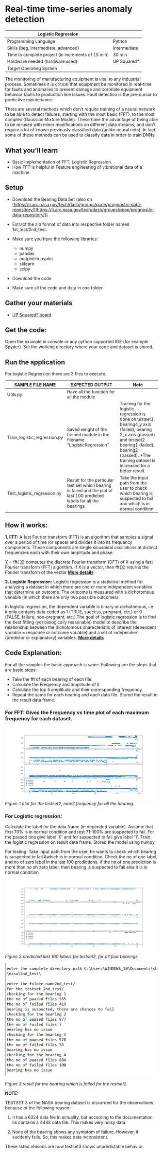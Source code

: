 # Real-time time-series anomaly detection

| Logistic Regression | |
| --- | --- |
| Programming Language |  Python |
| Skills (beg, intermediate, advanced) |  Intermediate |
| Time to complete project (in increments of 15 min) |  30 min |
| Hardware needed (hardware used) | UP Squared* |
| Target Operating System |  |

The monitoring of manufacturing equipment is vital to any industrial process. Sometimes it is critical that equipment be monitored in real-time for faults and anomalies to prevent damage and correlate equipment behavior faults to production line issues. Fault detection is the pre-cursor to predictive maintenance.

There are several methods which don&#39;t require training of a neural network to be able to detect failures, starting with the most basic (FFT), to the most complex (Gaussian Mixture Model). These have the advantage of being able to be re-used with minor modifications on different data streams, and don&#39;t require a lot of known previously classified data (unlike neural nets). In fact, some of these methods can be used to classify data in order to train DNNs.

## What you&#39;ll learn

- Basic implementation of FFT, Logistic Regression.
- How FFT is helpful in Feature engineering of vibrational data of a machine.

## Setup

- Download the Bearing Data Set (also on [https://ti.arc.nasa.gov/tech/dash/groups/pcoe/prognostic-data-repository/](https://ti.arc.nasa.gov/tech/dash/groups/pcoe/prognostic-data-repository/))
- Extract the zip format of data into respective folder named 1st\_test/2nd\_test.
- Make sure you have the following libraries:

  * numpy
  * pandas
  * matplotlib.pyplot
  * sklearn
  * scipy

- Download the code
- Make sure all the code and data in one folder

## Gather your materials

- [UP Squared* board](http://www.up-board.org/upsquared/)

## Get the code:

Open the example in console or any python supported IDE (for example Spyder). Set the working directory where your code and dataset is stored.

## Run the application

For logistic Regression there are 3 files to execute.

| SAMPLE FILE NAME | EXPECTED OUTPUT | Note |
| --- | --- | --- |
| Utils.py | Have all the function for all the module |   |
| Train\_logistic\_regression.py | Saved weight of the trained module in the filename &quot;LogisticRegression&quot; | Training for the logistic regression is done on testset1, bearing4_y axis (failed), bearing 2_x axis (passed) and testset2 bearing1 (failed), bearing2 (passed). *The training dataset is increased for a better result. |
| Test\_logistic\_regression.py | Result for the particular test set which bearing is failed and the plot of last 100 predicted labels for all the bearings. | Take the input path from the user to check which bearing is suspected to fail and which is in normal condition. |

## How it works:

**1. FFT:** A fast Fourier transform (FFT) is an algorithm that samples a signal over a period of time (or space) and divides it into its frequency components. These components are single sinusoidal oscillations at distinct frequencies each with their own amplitude and phase.

[Y](https://in.mathworks.com/help/matlab/ref/fft.html#f83-998360-Y) = fft( [X](https://in.mathworks.com/help/matlab/ref/fft.html#f83-998360-X)) computes the discrete Fourier transform (DFT) of X using a fast Fourier transform (FFT) algorithm. If X is a vector, then fft(X) returns the Fourier transform of the vector [**More details**](https://en.wikipedia.org/wiki/Fast_Fourier_transform)

**2. Logistic Regression:** Logistic regression is a statistical method for analyzing a dataset in which there are one or more independent variables that determine an outcome. The outcome is measured with a dichotomous variable (in which there are only two possible outcomes).

In logistic regression, the dependent variable is binary or dichotomous, i.e. it only contains data coded as 1 (TRUE, success, pregnant, etc.) or 0 (FALSE, failure, non-pregnant, etc.).The goal of logistic regression is to find the best fitting (yet biologically reasonable) model to describe the relationship between the dichotomous characteristic of interest (dependent variable = response or outcome variable) and a set of independent (predictor or explanatory) variables. [**More details**](https://en.wikipedia.org/wiki/Logistic_regression)

## Code Explanation:

For all the samples the basic approach is same. Following are the steps that are basic steps:

- Take the fft of each bearing of each file.
- Calculate the Frequency and amplitude of it
- Calculate the top 5 amplitude and their corresponding frequency.
- Repeat the same for each bearing and each data file. Stored the result in the result data frame.

### For FFT: Gives the Frequency vs time plot of each maximum frequency for each dataset.

![Figure 1](.././images/FFT/testset2/max2.jpg)
*Figure 1.plot for the testset2, max2 frequency for all the bearing.*


### For Logistic regression:

Calculate the label for the data frame (in depended variable). Assume that first 70% is in normal condition and rest 71-100% are suspected to fail. For the passed one give label &#39;0&#39; and for suspected to fail give label &#39;1&#39;. Train the logistic regression on result data frame. Stored the model using numpy.

For testing: Take input path from the user, he wants to check which bearing is suspected to fail &amp;which is in normal condition. Check the no of one label, and no of zero label in the last 100 predictions. If the no of one prediction is more than no oh zero label, then bearing is suspected to fail else it is in normal condition.


 ![Figure 2](.././images/LogisticRegression/testset2_figure.jpg)
 *Figure 2.predicted last 100  labels for testset2, for all four bearings*

 ![Figure 3](.././images/LogisticRegression/testset2_result.jpg)
 
 *Figure 3.result for the bearing which is failed for the testset2*



**NOTE:**

TESTSET 3 of the NASA bearing dataset is discarded for the observations because of the following reason:

1. It has a 6324 data file in actuality, but according to the documentation its contains a 4448 data file. This makes very noisy data.

2. None of the bearing shows any symptom of failure. However, it suddenly fails. So, this makes data inconsistent.

These listed reasons are how testset3 shows unpredictable behavior.
